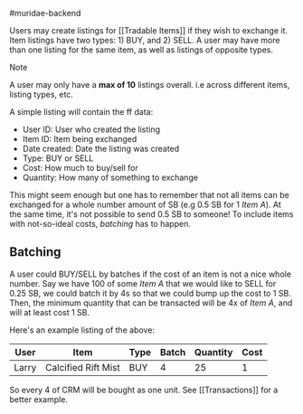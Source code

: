 #muridae-backend

Users may create listings for [[Tradable Items]] if they wish to exchange it. Item listings have two types: 1) BUY, and 2) SELL. A user may have more than one listing for the same item, as well as listings of opposite types.

> [!note]
> A user may only have a **max of 10** listings overall. i.e across different items, listing types, etc.

A simple listing will contain the ff data:
- User ID: User who created the listing
- Item ID: Item being exchanged
- Date created: Date the listing was created
- Type: BUY or SELL
- Cost: How much to buy/sell for
- Quantity: How many of something to exchange

This might seem enough but one has to remember that not all items can be exchanged for a whole number amount of SB (e.g 0.5 SB for 1 _Item A_). At the same time, it's not possible to send 0.5 SB to someone! To include items with not-so-ideal costs, _batching_ has to happen.

## Batching

A user could BUY/SELL by batches if the cost of an item is not a nice whole number. Say we have 100 of some _Item A_ that we would like to SELL for 0.25 SB, we could batch it by 4s so that we could bump up the cost to 1 SB. Then, the minimum quantity that can be transacted will be 4x of _Item A_, and will at least cost 1 SB.

Here's an example listing of the above:

User | Item | Type | Batch | Quantity | Cost
---- | ---- | ---- | ----- | -------- | ----
Larry | Calcified Rift Mist | BUY  | 4     | 25       | 1

So every 4 of CRM will be bought as one unit. See [[Transactions]] for a better example.